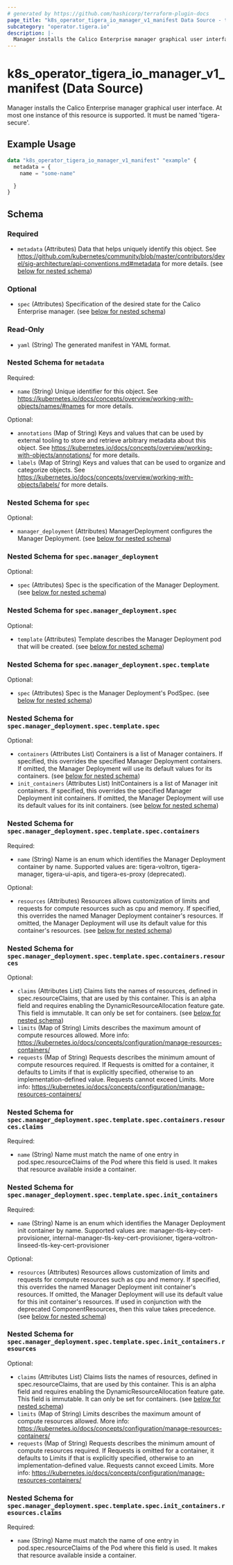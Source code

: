 ```yaml
---
# generated by https://github.com/hashicorp/terraform-plugin-docs
page_title: "k8s_operator_tigera_io_manager_v1_manifest Data Source - terraform-provider-k8s"
subcategory: "operator.tigera.io"
description: |-
  Manager installs the Calico Enterprise manager graphical user interface. At most one instance of this resource is supported. It must be named 'tigera-secure'.
---
```


# k8s_operator_tigera_io_manager_v1_manifest (Data Source)

Manager installs the Calico Enterprise manager graphical user interface. At most one instance of this resource is supported. It must be named 'tigera-secure'.

## Example Usage

```terraform
data "k8s_operator_tigera_io_manager_v1_manifest" "example" {
  metadata = {
    name = "some-name"

  }
}
```

<!-- schema generated by tfplugindocs -->
## Schema

### Required

- `metadata` (Attributes) Data that helps uniquely identify this object. See https://github.com/kubernetes/community/blob/master/contributors/devel/sig-architecture/api-conventions.md#metadata for more details. (see [below for nested schema](#nestedatt--metadata))

### Optional

- `spec` (Attributes) Specification of the desired state for the Calico Enterprise manager. (see [below for nested schema](#nestedatt--spec))

### Read-Only

- `yaml` (String) The generated manifest in YAML format.

<a id="nestedatt--metadata"></a>
### Nested Schema for `metadata`

Required:

- `name` (String) Unique identifier for this object. See https://kubernetes.io/docs/concepts/overview/working-with-objects/names/#names for more details.

Optional:

- `annotations` (Map of String) Keys and values that can be used by external tooling to store and retrieve arbitrary metadata about this object. See https://kubernetes.io/docs/concepts/overview/working-with-objects/annotations/ for more details.
- `labels` (Map of String) Keys and values that can be used to organize and categorize objects. See https://kubernetes.io/docs/concepts/overview/working-with-objects/labels/ for more details.


<a id="nestedatt--spec"></a>
### Nested Schema for `spec`

Optional:

- `manager_deployment` (Attributes) ManagerDeployment configures the Manager Deployment. (see [below for nested schema](#nestedatt--spec--manager_deployment))

<a id="nestedatt--spec--manager_deployment"></a>
### Nested Schema for `spec.manager_deployment`

Optional:

- `spec` (Attributes) Spec is the specification of the Manager Deployment. (see [below for nested schema](#nestedatt--spec--manager_deployment--spec))

<a id="nestedatt--spec--manager_deployment--spec"></a>
### Nested Schema for `spec.manager_deployment.spec`

Optional:

- `template` (Attributes) Template describes the Manager Deployment pod that will be created. (see [below for nested schema](#nestedatt--spec--manager_deployment--spec--template))

<a id="nestedatt--spec--manager_deployment--spec--template"></a>
### Nested Schema for `spec.manager_deployment.spec.template`

Optional:

- `spec` (Attributes) Spec is the Manager Deployment's PodSpec. (see [below for nested schema](#nestedatt--spec--manager_deployment--spec--template--spec))

<a id="nestedatt--spec--manager_deployment--spec--template--spec"></a>
### Nested Schema for `spec.manager_deployment.spec.template.spec`

Optional:

- `containers` (Attributes List) Containers is a list of Manager containers. If specified, this overrides the specified Manager Deployment containers. If omitted, the Manager Deployment will use its default values for its containers. (see [below for nested schema](#nestedatt--spec--manager_deployment--spec--template--spec--containers))
- `init_containers` (Attributes List) InitContainers is a list of Manager init containers. If specified, this overrides the specified Manager Deployment init containers. If omitted, the Manager Deployment will use its default values for its init containers. (see [below for nested schema](#nestedatt--spec--manager_deployment--spec--template--spec--init_containers))

<a id="nestedatt--spec--manager_deployment--spec--template--spec--containers"></a>
### Nested Schema for `spec.manager_deployment.spec.template.spec.containers`

Required:

- `name` (String) Name is an enum which identifies the Manager Deployment container by name. Supported values are: tigera-voltron, tigera-manager, tigera-ui-apis, and tigera-es-proxy (deprecated).

Optional:

- `resources` (Attributes) Resources allows customization of limits and requests for compute resources such as cpu and memory. If specified, this overrides the named Manager Deployment container's resources. If omitted, the Manager Deployment will use its default value for this container's resources. (see [below for nested schema](#nestedatt--spec--manager_deployment--spec--template--spec--containers--resources))

<a id="nestedatt--spec--manager_deployment--spec--template--spec--containers--resources"></a>
### Nested Schema for `spec.manager_deployment.spec.template.spec.containers.resources`

Optional:

- `claims` (Attributes List) Claims lists the names of resources, defined in spec.resourceClaims, that are used by this container. This is an alpha field and requires enabling the DynamicResourceAllocation feature gate. This field is immutable. It can only be set for containers. (see [below for nested schema](#nestedatt--spec--manager_deployment--spec--template--spec--containers--resources--claims))
- `limits` (Map of String) Limits describes the maximum amount of compute resources allowed. More info: https://kubernetes.io/docs/concepts/configuration/manage-resources-containers/
- `requests` (Map of String) Requests describes the minimum amount of compute resources required. If Requests is omitted for a container, it defaults to Limits if that is explicitly specified, otherwise to an implementation-defined value. Requests cannot exceed Limits. More info: https://kubernetes.io/docs/concepts/configuration/manage-resources-containers/

<a id="nestedatt--spec--manager_deployment--spec--template--spec--containers--resources--claims"></a>
### Nested Schema for `spec.manager_deployment.spec.template.spec.containers.resources.claims`

Required:

- `name` (String) Name must match the name of one entry in pod.spec.resourceClaims of the Pod where this field is used. It makes that resource available inside a container.




<a id="nestedatt--spec--manager_deployment--spec--template--spec--init_containers"></a>
### Nested Schema for `spec.manager_deployment.spec.template.spec.init_containers`

Required:

- `name` (String) Name is an enum which identifies the Manager Deployment init container by name. Supported values are: manager-tls-key-cert-provisioner, internal-manager-tls-key-cert-provisioner, tigera-voltron-linseed-tls-key-cert-provisioner

Optional:

- `resources` (Attributes) Resources allows customization of limits and requests for compute resources such as cpu and memory. If specified, this overrides the named Manager Deployment init container's resources. If omitted, the Manager Deployment will use its default value for this init container's resources. If used in conjunction with the deprecated ComponentResources, then this value takes precedence. (see [below for nested schema](#nestedatt--spec--manager_deployment--spec--template--spec--init_containers--resources))

<a id="nestedatt--spec--manager_deployment--spec--template--spec--init_containers--resources"></a>
### Nested Schema for `spec.manager_deployment.spec.template.spec.init_containers.resources`

Optional:

- `claims` (Attributes List) Claims lists the names of resources, defined in spec.resourceClaims, that are used by this container. This is an alpha field and requires enabling the DynamicResourceAllocation feature gate. This field is immutable. It can only be set for containers. (see [below for nested schema](#nestedatt--spec--manager_deployment--spec--template--spec--init_containers--resources--claims))
- `limits` (Map of String) Limits describes the maximum amount of compute resources allowed. More info: https://kubernetes.io/docs/concepts/configuration/manage-resources-containers/
- `requests` (Map of String) Requests describes the minimum amount of compute resources required. If Requests is omitted for a container, it defaults to Limits if that is explicitly specified, otherwise to an implementation-defined value. Requests cannot exceed Limits. More info: https://kubernetes.io/docs/concepts/configuration/manage-resources-containers/

<a id="nestedatt--spec--manager_deployment--spec--template--spec--init_containers--resources--claims"></a>
### Nested Schema for `spec.manager_deployment.spec.template.spec.init_containers.resources.claims`

Required:

- `name` (String) Name must match the name of one entry in pod.spec.resourceClaims of the Pod where this field is used. It makes that resource available inside a container.
